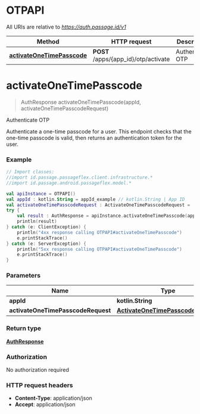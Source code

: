 # OTPAPI

All URIs are relative to *https://auth.passage.id/v1*

Method | HTTP request | Description
------------- | ------------- | -------------
[**activateOneTimePasscode**](OTPAPI.md#activateOneTimePasscode) | **POST** /apps/{app_id}/otp/activate | Authenticate OTP


<a name="activateOneTimePasscode"></a>
# **activateOneTimePasscode**
> AuthResponse activateOneTimePasscode(appId, activateOneTimePasscodeRequest)

Authenticate OTP

Authenticate a one-time passcode for a user. This endpoint checks that the one-time passcode is valid, then returns an authentication token for the user.

### Example
```kotlin
// Import classes:
//import id.passage.passageflex.client.infrastructure.*
//import id.passage.android.passageflex.model.*

val apiInstance = OTPAPI()
val appId : kotlin.String = appId_example // kotlin.String | App ID
val activateOneTimePasscodeRequest : ActivateOneTimePasscodeRequest =  // ActivateOneTimePasscodeRequest | User Data
try {
    val result : AuthResponse = apiInstance.activateOneTimePasscode(appId, activateOneTimePasscodeRequest)
    println(result)
} catch (e: ClientException) {
    println("4xx response calling OTPAPI#activateOneTimePasscode")
    e.printStackTrace()
} catch (e: ServerException) {
    println("5xx response calling OTPAPI#activateOneTimePasscode")
    e.printStackTrace()
}
```

### Parameters

Name | Type | Description  | Notes
------------- | ------------- | ------------- | -------------
 **appId** | **kotlin.String**| App ID |
 **activateOneTimePasscodeRequest** | [**ActivateOneTimePasscodeRequest**](ActivateOneTimePasscodeRequest.md)| User Data |

### Return type

[**AuthResponse**](AuthResponse.md)

### Authorization

No authorization required

### HTTP request headers

 - **Content-Type**: application/json
 - **Accept**: application/json

